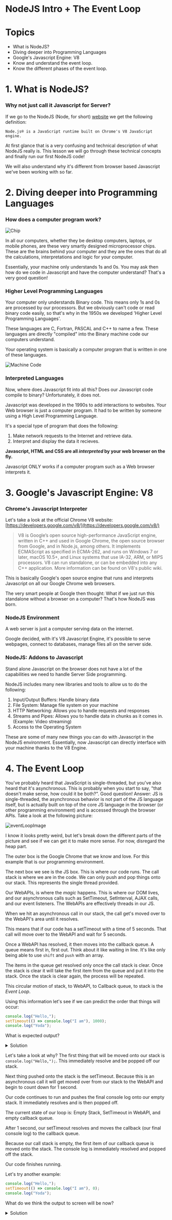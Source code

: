 # NodeJS Intro + The Event Loop

# Topics
- What is NodeJS?
- Diving deeper into Programming Languages
- Google's Javascript Engine: V8
- Know and understand the event loop.
- Know the different phases of the event loop.


# 1. What is NodeJS?

### Why not just call it Javascript for Server?

If we go to the NodeJS (Node, for short) [website](https://nodejs.org/en/) we get the following definition:

```
Node.js® is a JavaScript runtime built on Chrome's V8 JavaScript engine.
```

At first glance that is a very confusing and technical description of what NodeJS really is. This lesson we will go through these technical concepts and finally run our first NodeJS code!

We will also understand why it's different from browser based Javascript we've been working with so far.

# 2. Diving deeper into Programming Languages

### How does a computer program work?

![Chip](assets/microprocessor.jpg)

In all our computers, whether they be desktop computers, laptops, or mobile phones, are these very smartly designed microprocessor chips. These are the brains behind your computer and they are the ones that do all the calculations, interpretations and logic for your computer.

Essentially, your machine only understands 1s and 0s. You may ask then how do we code in Javascript and have the computer understand? That's a very good question!

### Higher Level Programming Languages

Your computer only understands Binary code. This means only 1s and 0s are processed by our processors. But we obviously can't code or read binary code easily, so that's why in the 1950s we developed 'Higher Level Programming Languages'.

These languages are C, Fortran, PASCAL and C++ to name a few. These languages are directly "compiled" into the Binary machine code our computers understand.

Your operating system is basically a computer program that is written in one of these languages.

![Machine Code](assets/machinecode.png)

### Interpreted Languages

Now, where does Javascript fit into all this? Does our Javascript code compile to binary? Unfortunately, it does not.

Javascript was developed in the 1990s to add interactions to websites. Your Web browser is just a computer program. It had to be written by someone using a High Level Programming Language.

It's a special type of program that does the following:

1. Make network requests to the Internet and retrieve data.
2. Interpret and display the data it recieves.

**Javascript, HTML and CSS are all *interpreted* by your web browser on the fly.**

Javascript ONLY works if a computer program such as a Web browser interprets it.

# 3. Google's Javascript Engine: V8

### Chrome's Javascript Interpreter

Let's take a look at the official Chrome V8 website: [https://developers.google.com/v8/](https://developers.google.com/v8/)


> V8 is Google’s open source high-performance JavaScript engine, written in C++ and used in Google Chrome, the open source 
> browser from Google, and in Node.js, among others. It implements ECMAScript as specified in ECMA-262, and runs on Windows 
> 7 or later, macOS 10.5+, and Linux systems that use IA-32, ARM, or MIPS processors. V8 can run standalone, or can be 
> embedded into any C++ application. More information can be found on V8's public wiki.

This is basically Google's open source engine that runs and interprets Javascript on all our Google Chrome web browsers.

The very smart people at Google then thought: What if we just run this standalone without a browser on a computer? That's how NodeJS was born.

### NodeJS Environment

A web server is just a computer serving data on the internet.

Google decided, with it's V8 Javascript Engine, it's possible to serve webpages, connect to databases, manage files all on the server side.

### NodeJS: Addons to Javascript

Stand alone Javascript on the browser does not have a lot of the capabilities we need to handle Server Side programming.

NodeJS includes many new libraries and tools to allow us to do the following:

1. Input/Output Buffers: Handle binary data
2. File System: Manage file system on your machine
3. HTTP Networking: Allows you to handle requests and responses
4. Streams and Pipes: Allows you to handle data in chunks as it comes in. (Example: Video streaming)
5. Access to the Operating System

These are some of many new things you can do with Javascript in the NodeJS environment. Essentially, now Javascript can directly interface with your machine thanks to the V8 Engine.


# 4. The Event Loop

You've probably heard that JavaScript is single-threaded, but you've also heard that it's asynchronous. This is probably when you start to say, "that doesn't make sense, how could it be both?". Good question! Answer: JS is single-threaded, the asynchronous behavior is not part of the JS language itself, but is actually built on top of the core JS language in the browser (or other programming environment) and is accessed through the browser APIs.
Take a look at the following picture:

![eventLoopImage](https://i.imgur.com/rnQEY7o.png)

I know it looks pretty weird, but let's break down the different parts of the picture and see if we can get it to make more sense. For now, disregard the heap part.

The outer box is the Google Chrome that we know and love. For this example that is our programming environment.

The next box we see is the JS box. This is where our code runs. The call stack is where we are in the code. We can only push and pop things onto our stack. This represents the single thread provided.  

Our WebAPIs, is where the _magic_ happens. This is where our DOM lives, and our asynchronous calls such as SetTimeout, SetInterval, AJAX calls, and our event listeners. The WebAPIs are effectively threads in our JS.  

When we hit an asynchronous call in our stack, the call get's moved over to the WebAPI's area until it resolves.

This means that if our code has a setTimeout with a time of 5 seconds. That call will move over to the WebAPI and wait for 5 seconds.

Once a WebAPI has resolved, it then moves into the callback queue. A queue means first in, first out. Think about it like waiting in line. It's like only being able to use `shift` and `push` with an array.

The items in the queue get resolved only once the call stack is clear. Once the stack is clear it will take the first item from the queue and put it into the stack. Once the stack is clear again, the process will be repeated.

This circular motion of stack, to WebAPI, to Callback queue, to stack is the _Event Loop_.

Using this information let's see if we can predict the order that things will occur:

```js
console.log("Hello,");
setTimeout(() => console.log("I am"), 1000);
console.log("Yoda");

```

What is expected output?

<details>
  <summary>
    Solution
  </summary>


    Hello,
    Yoda
    I am
</details>

Let's take a look at why? The first thing that will be moved onto our stack is `console.log("Hello,");`. This immediately resolve and be popped off our stack.

Next thing pushed onto the stack is the setTimeout. Because this is an asynchronous call it will get moved over from our stack to the WebAPI and begin to count down for 1 second.

Our code continues to run and pushes the final console log onto our empty stack. It immediately resolves and is then popped off.

The current state of our loop is: Empty Stack, SetTimeout in WebAPI, and empty callback queue.

After 1 second, our setTimeout resolves and moves the callback (our final console log) to the callback queue.

Because our call stack is empty, the first item of our callback queue is moved onto the stack. The console log is
immediately resolved and popped off the stack.

Our code finishes running.

Let's try another example:

```js
console.log("Hello,");
setTimeout(() => console.log("I am"), 0);
console.log("Yoda");
```

What do we think the output to screen will be now?
<details>
  <summary>
    Solution
  </summary>
   The output will be identical to the previous example. The reason: Our setTimeout is moved into the WebAPI regardless of
  how quickly it is set to resolve.
</details>
